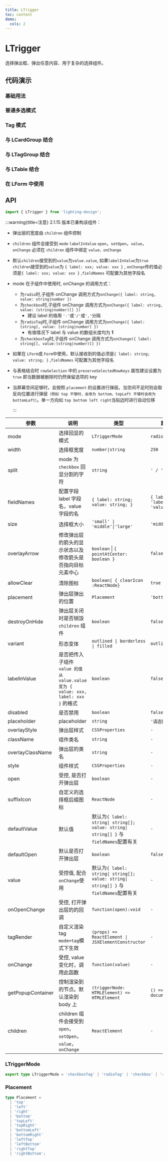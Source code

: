 ```yaml
---
title: LTrigger
toc: content
demo:
  cols: 2
---
```


# LTrigger

选择弹出框、弹出任意内容、用于复杂的选择组件。

## 代码演示

### 基础用法

<code src='./demos/Demo1.tsx'></code>

### 普通多选模式

<code src='./demos/Demo7.tsx'></code>

### Tag 模式

<code src='./demos/Demo3.tsx' ></code>

### 与 LCardGroup 结合

<code src='./demos/Demo5.tsx' ></code>

### 与 LTagGroup 结合

<code src='./demos/Demo6.tsx' ></code>

### 与 LTable 结合

<code src='./demos/Demo4.tsx' ></code>

### 在 LForm 中使用

<code src='./demos/Demo2.tsx' ></code>

## API

```ts
import { LTrigger } from 'lighting-design';
```

:::warning{title=注意}
2.1.15 版本已重构该组件：

- 弹出层的宽度由 `children` 组件控制

- `children` 组件会接受到 `mode` `labelInValue` `open`，`setOpen`，`value`，`onChange` 必须在 `children` 组件中绑定 `value，onChange`

- 默认`children`接受到的`value`为`value.value`, 如果`labelInValue`为`true` `children`接受到的`value`为 `{ label: xxx; value: xxx }` , `onChange`传的值必须是`{ label: xxx; value: xxx }` ,`fieldNames` 可配置为其他字段名

- mode 在子组件中使用时, onChange 的调用方式：

  - 为`radio`时,子组件 onChange 调用方式为`onChange({ label: string, value: string|number })`
  - 为`checkbox`时,子组件 onChange 调用方式为`onChange({ label: string, value: (string|number)[] })`
    - 建议 label 的值用 `'-'`或`'/'`或`','`分隔
  - 为`radioTag`时,子组件 onChange 调用方式为`onChange({ label: [string], value: [string|number] })`
    - 有值情况下 label 与 value 的数组长度均为 **1**
  - 为`checkboxTag`时,子组件 onChange 调用方式为`onChange({ label: string[], value:(string|number)[] })`

- 如果在 `LForm`或 `Form`中使用，默认接收到的值必须是`{ label: string; value: string; }` ,`fieldNames` 可配置为其他字段名

- 与表格结合时 `rowSelection` 中的 `preserveSelectedRowKeys` 属性建议设置为 `true` 即当数据被删除时仍然保留选项的 key

- 当屏幕空间足够时，会按照 `placement` 的设置进行弹层。当空间不足时则会取反向位置进行弹层`（例如 top 不够时，会改为 bottom，topLeft 不够时会改为 bottomLeft）`。单一方向如 `top bottom left right`当贴边时进行自动位移

  :::

| 参数              | 说明                                                                                | 类型                                                                                  | 默认值                              |
| ----------------- | ----------------------------------------------------------------------------------- | ------------------------------------------------------------------------------------- | ----------------------------------- |
| mode              | 选择回显的模式                                                                      | `LTriggerMode`                                                                        | `radio`                             |
| width             | 选择框宽度                                                                          | `number\|string`                                                                      | `250`                               |
| split             | mode 为 `checkbox` 回显分割的字符                                                   | `string`                                                                              | `' / '`                             |
| fieldNames        | 配置字段 label 字段名，value 字段的名                                               | `{ label: string; value: string; }`                                                   | `{ label: 'label',value: 'value' }` |
| size              | 选择框大小                                                                          | `'small' \| 'middle'\|'large'`                                                        | `'middle'`                          |
| overlayArrow      | 修改弹出层的箭头的显示状态以及修改箭头是否指向目标元素中心                          | `boolean` \| `{ pointAtCenter: boolean }`                                             | `false`                             |
| allowClear        | 清除图标                                                                            | `boolean\| { clearIcon :ReactNode}`                                                   | `true`                              |
| placement         | 弹出层弹出的位置                                                                    | `Placement`                                                                           | `'bottomLeft'`                      |
| destroyOnHide     | 弹出层关闭时是否销毁 `children` 组件                                                | `boolean`                                                                             | `false`                             |
| variant           | 形态变体                                                                            | `outlined \| borderless \| filled`                                                    | `outlined`                          |
| labelInValue      | 是否把传入子组件 `value 的值 从 value.value 变为 { value: xxx, label: xxx }` 的格式 | `boolean`                                                                             | `false`                             |
| disabled          | 是否禁用                                                                            | `boolean`                                                                             | `false`                             |
| placeholder       | placeholder                                                                         | `string`                                                                              | `'请选择'`                          |
| overlayStyle      | 弹出层样式                                                                          | `CSSProperties`                                                                       | `-`                                 |
| className         | 组件类名                                                                            | `string`                                                                              | `-`                                 |
| overlayClassName  | 弹出层的类名                                                                        | `string`                                                                              | `-`                                 |
| style             | 组件样式                                                                            | `CSSProperties`                                                                       | `-`                                 |
| open              | 受控, 是否打开弹出层                                                                | `boolean`                                                                             | `-`                                 |
| suffixIcon        | 自定义的选择框后缀图标                                                              | `ReactNode`                                                                           | `-`                                 |
| defaultValue      | 默认值                                                                              | 默认为`{ label: string\| string[]; value: string\| string[] }` 与`fieldNames`配置有关 | `-`                                 |
| defaultOpen       | 默认是否打开弹出层                                                                  | `boolean`                                                                             | `false`                             |
| value             | 受控值, 配合`onChange`使用                                                          | 默认为`{ label: string\| string[]; value: string\| string[] }` 与`fieldNames`配置有关 | `-`                                 |
| onOpenChange      | 受控, 打开弹出层的的回调                                                            | `function(open):void`                                                                 | `-`                                 |
| tagRender         | 自定义渲染 tag `mode=tag`模式下生效                                                 | `(props) => ReactElement \| JSXElementConstructor`                                    | `-`                                 |
| onChange          | 受控, value 变化时，调用此函数                                                      | `function(value)`                                                                     | `-`                                 |
| getPopupContainer | 控制渲染到的节点。默认渲染到 body 上                                                | `(triggerNode: HTMLElement) => HTMLElement`                                           | `() => document.body`               |
| children          | children 组件会接受到 `open`，`setOpen`，`value`，`onChange`                        | `ReactElement`                                                                        | `-`                                 |

### LTriggerMode

```ts
export type LTriggerMode = 'checkboxTag' | 'radioTag' | 'checkbox' | 'radio';
```

### Placement

```ts
type Placement =
  | 'top'
  | 'left'
  | 'right'
  | 'bottom'
  | 'topLeft'
  | 'topRight'
  | 'bottomLeft'
  | 'bottomRight'
  | 'leftTop'
  | 'leftBottom'
  | 'rightTop'
  | 'rightBottom';
```
